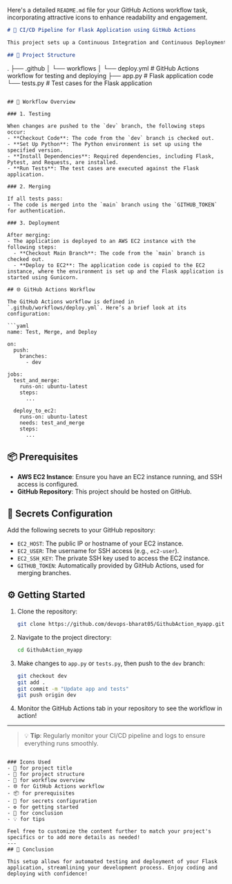 Here's a detailed `README.md` file for your GitHub Actions workflow task, incorporating attractive icons to enhance readability and engagement.

```markdown
# 🚀 CI/CD Pipeline for Flask Application using GitHub Actions

This project sets up a Continuous Integration and Continuous Deployment (CI/CD) pipeline for a Flask application using GitHub Actions. The pipeline automatically tests, merges, and deploys code to an EC2 instance whenever changes are pushed to the `dev` branch.

## 📁 Project Structure

```
.
├── .github
│   └── workflows
│       └── deploy.yml         # GitHub Actions workflow for testing and deploying
├── app.py                      # Flask application code
└── tests.py                    # Test cases for the Flask application
```

## 🔧 Workflow Overview

### 1. Testing

When changes are pushed to the `dev` branch, the following steps occur:
- **Checkout Code**: The code from the `dev` branch is checked out.
- **Set Up Python**: The Python environment is set up using the specified version.
- **Install Dependencies**: Required dependencies, including Flask, Pytest, and Requests, are installed.
- **Run Tests**: The test cases are executed against the Flask application.

### 2. Merging

If all tests pass:
- The code is merged into the `main` branch using the `GITHUB_TOKEN` for authentication.

### 3. Deployment

After merging:
- The application is deployed to an AWS EC2 instance with the following steps:
  - **Checkout Main Branch**: The code from the `main` branch is checked out.
  - **Deploy to EC2**: The application code is copied to the EC2 instance, where the environment is set up and the Flask application is started using Gunicorn.

## 🌐 GitHub Actions Workflow

The GitHub Actions workflow is defined in `.github/workflows/deploy.yml`. Here’s a brief look at its configuration:

```yaml
name: Test, Merge, and Deploy

on:
  push:
    branches:
      - dev

jobs:
  test_and_merge:
    runs-on: ubuntu-latest
    steps:
      ...
      
  deploy_to_ec2:
    runs-on: ubuntu-latest
    needs: test_and_merge
    steps:
      ...
```

## 📦 Prerequisites

- **AWS EC2 Instance**: Ensure you have an EC2 instance running, and SSH access is configured.
- **GitHub Repository**: This project should be hosted on GitHub.

## 🔑 Secrets Configuration

Add the following secrets to your GitHub repository:
- `EC2_HOST`: The public IP or hostname of your EC2 instance.
- `EC2_USER`: The username for SSH access (e.g., `ec2-user`).
- `EC2_SSH_KEY`: The private SSH key used to access the EC2 instance.
- `GITHUB_TOKEN`: Automatically provided by GitHub Actions, used for merging branches.

## ⚙️ Getting Started

1. Clone the repository:

   ```bash
   git clone https://github.com/devops-bharat05/GithubAction_myapp.git
   ```

2. Navigate to the project directory:

   ```bash
   cd GithubAction_myapp
   ```

3. Make changes to `app.py` or `tests.py`, then push to the `dev` branch:

   ```bash
   git checkout dev
   git add .
   git commit -m "Update app and tests"
   git push origin dev
   ```

4. Monitor the GitHub Actions tab in your repository to see the workflow in action!
---

> 💡 **Tip**: Regularly monitor your CI/CD pipeline and logs to ensure everything runs smoothly.
```

### Icons Used
- 🚀 for project title
- 📁 for project structure
- 🔧 for workflow overview
- 🌐 for GitHub Actions workflow
- 📦 for prerequisites
- 🔑 for secrets configuration
- ⚙️ for getting started
- 🎉 for conclusion
- 💡 for tips

Feel free to customize the content further to match your project's specifics or to add more details as needed!
---
## 🎉 Conclusion

This setup allows for automated testing and deployment of your Flask application, streamlining your development process. Enjoy coding and deploying with confidence!
